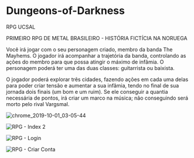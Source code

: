 # Dungeons-of-Darkness
RPG UCSAL

PRIMEIRO RPG DE METAL BRASILEIRO - HISTÓRIA FICTÍCIA NA NORUEGA

Você irá jogar com o seu personagem criado, membro da banda The Mayhems. O jogador irá acompanhar a trajetória da banda, controlando as ações do membro para que possa atingir o máximo de infâmia. O personagem poderá ter uma das duas classes: guitarrista ou baixista.

O jogador poderá explorar três cidades, fazendo ações em cada uma delas para poder criar tensão e aumentar a sua infâmia, tendo no final de sua jornada dois finais (um bom e um ruim). Se ele conseguir a quantia necessária de pontos, irá criar um marco na música; não conseguindo será morto pelo rival Vargsmal.

![chrome_2019-10-01_03-05-44](https://user-images.githubusercontent.com/32720912/65938158-956f3a80-e3f8-11e9-9bd2-46bae2d9c887.jpg)

![RPG - Index 2](https://user-images.githubusercontent.com/32720912/65990096-52957d00-e461-11e9-9c68-26d2b299fdfa.png)

![RPG - Login](https://user-images.githubusercontent.com/32720912/65990018-31cd2780-e461-11e9-808f-1df87fbfc220.jpg)

![RPG - Criar Conta](https://user-images.githubusercontent.com/32720912/65990126-65a84d00-e461-11e9-9984-ef656c12ddb3.jpg)
